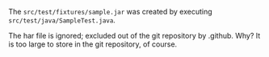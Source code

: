 The `src/test/fixtures/sample.jar` was created by executing `src/test/java/SampleTest.java`.

The har file is ignored; excluded out of the git repository by .github.
Why? It is too large to store in the git repository, of course.

